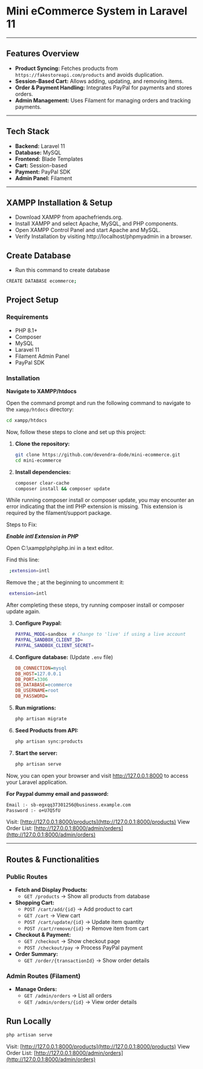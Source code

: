 
# Mini eCommerce System in Laravel 11

---

## Features Overview
- **Product Syncing:** Fetches products from `https://fakestoreapi.com/products` and avoids duplication.
- **Session-Based Cart:** Allows adding, updating, and removing items.
- **Order & Payment Handling:** Integrates PayPal for payments and stores orders.
- **Admin Management:** Uses Filament for managing orders and tracking payments.

---

## Tech Stack
- **Backend:** Laravel 11
- **Database:** MySQL
- **Frontend:** Blade Templates
- **Cart:** Session-based
- **Payment:** PayPal SDK
- **Admin Panel:** Filament

---

## XAMPP Installation & Setup
- Download XAMPP from apachefriends.org.
- Install XAMPP and select Apache, MySQL, and PHP components.
- Open XAMPP Control Panel and start Apache and MySQL.
- Verify Installation by visiting http://localhost/phpmyadmin in a browser.

## Create Database
- Run this command to create database
```sh
CREATE DATABASE ecommerce;
```

## Project Setup

### Requirements
- PHP 8.1+
- Composer
- MySQL
- Laravel 11
- Filament Admin Panel
- PayPal SDK

### Installation

**Navigate to XAMPP/htdocs**  

Open the command prompt and run the following command to navigate to the `xampp/htdocs` directory:

```sh
cd xampp/htdocs
```

Now, follow these steps to clone and set up this project:

1. **Clone the repository:**  
   ```sh
   git clone https://github.com/devendra-dode/mini-ecommerce.git
   cd mini-ecommerce
   ```

2. **Install dependencies:**  
   ```sh
   composer clear-cache
   composer install && composer update
   ```

 
While running composer install or composer update, you may encounter an error indicating that the intl PHP extension is missing. This extension is required by the filament/support package.

Steps to Fix:

***Enable intl Extension in PHP***

Open C:\xampp\php\php.ini in a text editor.

Find this line:

   ```sh
    ;extension=intl
   ```
Remove the ; at the beginning to uncomment it:

   ```sh
    extension=intl
   ```
After completing these steps, try running composer install or composer update again.

3. **Configure Paypal:**  
   ```sh
   PAYPAL_MODE=sandbox  # Change to 'live' if using a live account
   PAYPAL_SANDBOX_CLIENT_ID=
   PAYPAL_SANDBOX_CLIENT_SECRET=
   ```

4. **Configure database:** (Update `.env` file)  
   ```ini
   DB_CONNECTION=mysql
   DB_HOST=127.0.0.1
   DB_PORT=3306
   DB_DATABASE=ecommerce
   DB_USERNAME=root
   DB_PASSWORD=
   ```

5. **Run migrations:**  
   ```sh
   php artisan migrate
   ```

6. **Seed Products from API:**  
   ```sh
   php artisan sync:products
   ```

7. **Start the server:**  
   ```sh
   php artisan serve
   ```

Now, you can open your browser and visit http://127.0.0.1:8000 to access your Laravel application.

 **For Paypal dummy email and password:**  
   ```sh
   Email :- sb-egxqq37301256@business.example.com
   Password :- o+U7Q5fU
   ```

Visit: [http://127.0.0.1:8000/products](http://127.0.0.1:8000/products)
View Order List: [http://127.0.0.1:8000/admin/orders](http://127.0.0.1:8000/admin/orders)


---

## Routes & Functionalities

### Public Routes
- **Fetch and Display Products:**
  - `GET /products` → Show all products from database
- **Shopping Cart:**
  - `POST /cart/add/{id}` → Add product to cart
  - `GET /cart` → View cart
  - `POST /cart/update/{id}` → Update item quantity
  - `POST /cart/remove/{id}` → Remove item from cart
- **Checkout & Payment:**
  - `GET /checkout` → Show checkout page
  - `POST /checkout/pay` → Process PayPal payment
- **Order Summary:**
  - `GET /order/{transactionId}` → Show order details

### Admin Routes (Filament)
- **Manage Orders:**
  - `GET /admin/orders` → List all orders
  - `GET /admin/orders/{id}` → View order details


## Run Locally
```sh
php artisan serve
```
Visit: [http://127.0.0.1:8000/products](http://127.0.0.1:8000/products)
View Order List: [http://127.0.0.1:8000/admin/orders](http://127.0.0.1:8000/admin/orders)
